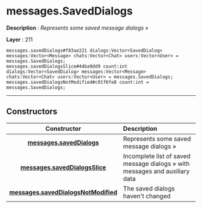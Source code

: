 # messages.SavedDialogs

**Description** : *Represents some saved message dialogs »*

**Layer** : 211

```tl
messages.savedDialogs#f83ae221 dialogs:Vector<SavedDialog> messages:Vector<Message> chats:Vector<Chat> users:Vector<User> = messages.SavedDialogs;
messages.savedDialogsSlice#44ba9dd9 count:int dialogs:Vector<SavedDialog> messages:Vector<Message> chats:Vector<Chat> users:Vector<User> = messages.SavedDialogs;
messages.savedDialogsNotModified#c01f6fe8 count:int = messages.SavedDialogs;
```

---

## Constructors

| Constructor | Description |
| :---: | :--- |
| [**messages.savedDialogs**](constructor/messages.savedDialogs) | Represents some saved message dialogs » |
| [**messages.savedDialogsSlice**](constructor/messages.savedDialogsSlice) | Incomplete list of saved message dialogs » with messages and auxiliary data |
| [**messages.savedDialogsNotModified**](constructor/messages.savedDialogsNotModified) | The saved dialogs haven't changed |